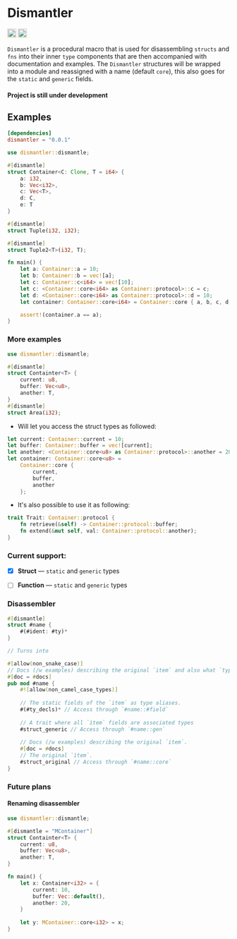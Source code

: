 # Dismantler

[<img alt="github" src="https://img.shields.io/github/languages/code-size/viktorlott/typed?style=flat-square&logo=github" height="20">](https://github.com/viktorlott/typed)
[<img alt="crates.io" src="https://img.shields.io/crates/v/dismantler?style=flat-square&logo=rust" height="20">](https://crates.io/crates/dismantle)


`Dismantler` is a procedural macro that is used for disassembling `structs` and `fns` into their inner `type` components that are then accompanied with documentation and examples. The `Dismantler` structures will be wrapped into a module and reassigned with a name (default `core`), this also goes for the `static` and `generic` fields.


#### **Project is still under development**

## Examples
```toml
[dependencies]
dismantler = "0.0.1"
```

```rust
use dismantler::dismantle;

#[dismantle]
struct Container<C: Clone, T = i64> {
    a: i32,
    b: Vec<i32>,
    c: Vec<T>,
    d: C,
    e: T
}

#[dismantle]
struct Tuple(i32, i32);

#[dismantle]
struct Tuple2<T>(i32, T);

fn main() {
    let a: Container::a = 10;
    let b: Container::b = vec![a];
    let c: Container::c<i64> = vec![10];
    let c: <Container::core<i64> as Container::protocol>::c = c;
    let d: <Container::core<i64> as Container::protocol>::d = 10;
    let container: Container::core<i64> = Container::core { a, b, c, d, e: 10 };

    assert!(container.a == a);
}
```

### More examples

```rust
use dismantler::dismantle;

#[dismantle]
struct Containter<T> {
    current: u8,
    buffer: Vec<u8>,
    another: T,
}
#[dismantle]
struct Area(i32);
```
- Will let you access the struct types as followed:
```rust
let current: Container::current = 10;
let buffer: Container::buffer = vec![current];
let another: <Container::core<u8> as Container::protocol>::another = 20;
let container: Container::core<u8> = 
    Container::core {
        current,
        buffer,
        another
    };
```
- It's also possible to use it as following:
```rust
trait Trait: Container::protocol {
    fn retrieve(&self) -> Container::protocol::buffer;
    fn extend(&mut self, val: Container::protocol::another); 
}
```


### Current support:
  - [x] **Struct** — `static` and `generic` types
  - [ ] **Function** — `static` and `generic` types


### Disassembler
```rust
#[dismantle]
struct #name {
    #(#ident: #ty)*
}

// Turns into

#[allow(non_snake_case)]
// Docs (/w examples) describing the original `item` and also what `types` are available to use.
#[doc = #docs] 
pub mod #name {
    #![allow(non_camel_case_types)]
    
    // The static fields of the `item` as type aliases.
    #(#ty_decls)* // Access through `#name::#field`
    
    // A trait where all `ìtem` fields are associated types
    #struct_generic // Access through `#name::gen`
    
    // Docs (/w examples) describing the original `item`.
    #[doc = #docs]
    // The original `ìtem`.
    #struct_original // Access through `#name::core`
}
```

### Future plans 
#### Renaming disassembler
```rust
use dismantler::dismantle;

#[dismantle = "MContainer"]
struct Containter<T> {
    current: u8,
    buffer: Vec<u8>,
    another: T,
}

fn main() {
    let x: Container<i32> = {
        current: 10,
        buffer: Vec::default(),
        another: 20,
    }
    
    let y: MContainer::core<i32> = x;
}
```


